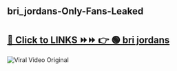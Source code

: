 
 ## bri_jordans-Only-Fans-Leaked

# <h2><a href="https://clipsfans.com/bri_jordans&ref=git">🔗 Click to LINKS ⏩⏩ 👉 🟢 bri jordans </a></h2>

<a href="https://clipsfans.com/bri_jordans&ref=git" rel="nofollow" data-target="animated-image.originalLink"><img src="https://i.ibb.co.com/xMMVF88/686577567.gif" alt="Viral Video Original" style="max-width: 100%; display: inline-block;" data-target="animated-image.originalImage"></a>
